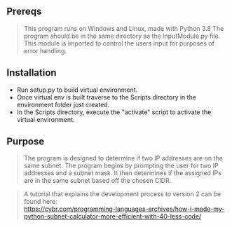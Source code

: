 ## Prereqs
> This program runs on Windows and Linux, made with Python 3.8
> The program should be in the same directory as the InputModule.py file.
> This module is imported to control the users input for purposes of error handling.

## Installation
- Run setup.py <env name> to build virtual environment.
- Once virtual env is built traverse to the Scripts directory in the environment folder just created.
- In the Scripts directory, execute the "activate" script to activate the virtual environment.

## Purpose
> The program is designed to determine if two IP addresses are on the same subnet.
> The program begins by prompting the user for two IP addresses and a subnet mask.
> It then determines if the assigned IPs are in the same subnet based off the chosen CIDR.

> A tutorial that explains the development process to version 2 can be found here:<br>
> https://cybr.com/programming-languages-archives/how-i-made-my-python-subnet-calculator-more-efficient-with-40-less-code/